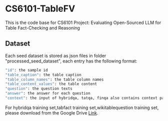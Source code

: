 # CS6101-TableFV
This is the code base for CS6101 Project: Evaluating Open-Sourced LLM for Table Fact-Checking and Reasoning

## Dataset

Each seed dataset is stored as json files in folder "processed_seed_dataset", each entry has the following format:

```bash
"id": the sample id
"table_caption": the table caption
"table_column_names": the table column names
"table_content_values": the table content
"question": the question texts
"answer": the answer for each question
"context": the input of hybridqa, tatqa, finqa also contains context paragraph.
```

For hybridqa training set,tabfact training set,wikitablequestion training set, please download from the Google Drive [Link](https://drive.google.com/drive/folders/1IH6dep2eQvz9Lw_Iz9XnqcCuX69EhB_R?usp=sharing).

